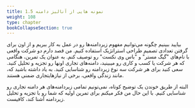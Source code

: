 ```yaml
---
title: 1.5 نمونه هایی از آنالیز دامنه
weight: 108
type: chapter
bookCollapseSection: true
---
```


بیایید ببینیم چگونه می‌توانیم مفهوم زیردامنه‌ها رو در عمل به کار ببریم و از اون برای گرفتن تعدادی تصمیم طراحی استراتژیک استفاده کنیم. من قصد دارم دو شرکت واقعی با نام‌های "گیگ مستر" و "باس وی نکست" رو توصیف کنم. به عنوان یک تمرین، هنگامی که هر شرکت یا کسب و کاری رو میبینید، دامنه‌های تجاری اونها رو تجزیه و تحلیل کنید. سعی کنید برای هر شرکت سه نوع زیردامنه رو شناسایی کنید. به یاد داشته باشید که، مانند زندگی واقعی، برخی از نیازهایتجاری ضمنی هستند.

البته از طریق خوندن یک توضیح کوتاه، نمی‌تونیم تمامی زیردامنه‌های هر دامنه تجاری رو شناسایی کنیم. با این حال من فکر میکنم برای تمرین اولیه که شما رو با تجزیه و تحلیل زیردامنه آشنا کند، کافیست.
